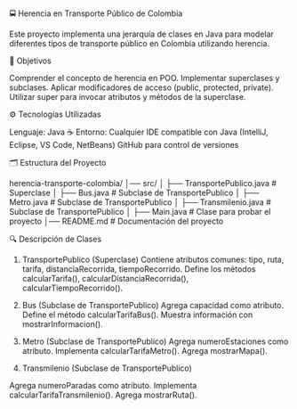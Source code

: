 🚍 Herencia en Transporte Público de Colombia

Este proyecto implementa una jerarquía de clases en Java para modelar diferentes tipos de transporte público en Colombia utilizando herencia.

🌟 Objetivos

Comprender el concepto de herencia en POO.
Implementar superclases y subclases.
Aplicar modificadores de acceso (public, protected, private).
Utilizar super para invocar atributos y métodos de la superclase.

⚙ Tecnologías Utilizadas

Lenguaje: Java ☕
Entorno: Cualquier IDE compatible con Java (IntelliJ, Eclipse, VS Code, NetBeans)
GitHub para control de versiones

🗂 Estructura del Proyecto

herencia-transporte-colombia/
│── src/
│   ├── TransportePublico.java   # Superclase
│   ├── Bus.java                 # Subclase de TransportePublico
│   ├── Metro.java               # Subclase de TransportePublico
│   ├── Transmilenio.java        # Subclase de TransportePublico
│   ├── Main.java                # Clase para probar el proyecto
│── README.md                    # Documentación del proyecto

🔍 Descripción de Clases

1. TransportePublico (Superclase)
Contiene atributos comunes: tipo, ruta, tarifa, distanciaRecorrida, tiempoRecorrido.
Define los métodos calcularTarifa(), calcularDistanciaRecorrida(), calcularTiempoRecorrido().

2. Bus (Subclase de TransportePublico)
Agrega capacidad como atributo.
Define el método calcularTarifaBus().
Muestra información con mostrarInformacion().

3. Metro (Subclase de TransportePublico)
Agrega numeroEstaciones como atributo.
Implementa calcularTarifaMetro().
Agrega mostrarMapa().

4. Transmilenio (Subclase de TransportePublico)

Agrega numeroParadas como atributo.
Implementa calcularTarifaTransmilenio().
Agrega mostrarRuta().
